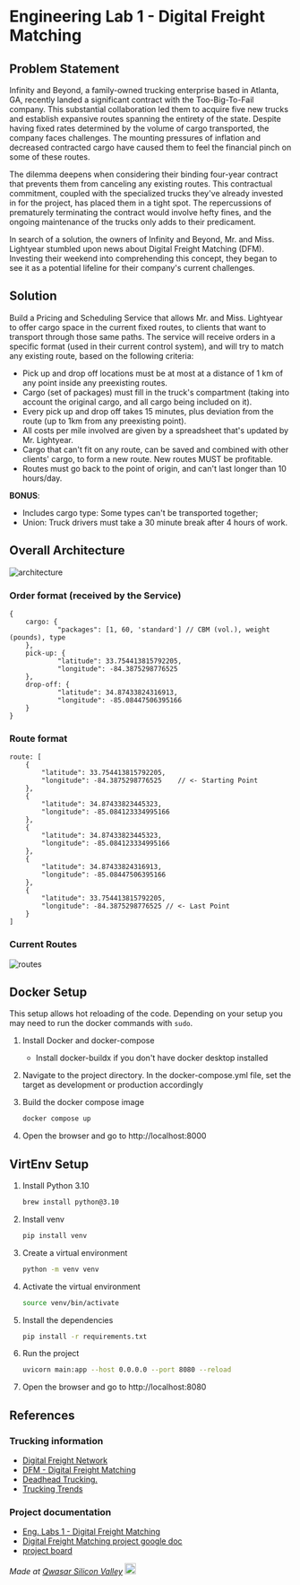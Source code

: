 # Engineering Lab 1 - Digital Freight Matching

## Problem Statement
<p>Infinity and Beyond, a family-owned trucking enterprise based in Atlanta, GA, recently landed a significant contract with the Too-Big-To-Fail company. This substantial collaboration led them to acquire five new trucks and establish expansive routes spanning the entirety of the state. Despite having fixed rates determined by the volume of cargo transported, the company faces challenges. The mounting pressures of inflation and decreased contracted cargo have caused them to feel the financial pinch on some of these routes.</p>
<p>The dilemma deepens when considering their binding four-year contract that prevents them from canceling any existing routes. This contractual commitment, coupled with the specialized trucks they've already invested in for the project, has placed them in a tight spot. The repercussions of prematurely terminating the contract would involve hefty fines, and the ongoing maintenance of the trucks only adds to their predicament.</p>
<p>In search of a solution, the owners of Infinity and Beyond, Mr. and Miss. Lightyear stumbled upon news about Digital Freight Matching (DFM). Investing their weekend into comprehending this concept, they began to see it as a potential lifeline for their company's current challenges.</p>

## Solution

<p>Build a Pricing and Scheduling Service that allows Mr. and Miss. Lightyear to offer cargo space in the current fixed routes, to clients that want to transport through those same paths. The service will receive orders in a specific format (used in their current control system), and will try to match any existing route, based on the following criteria:</p>

- Pick up and drop off locations must be at most  at a distance of 1 km of any point inside any preexisting routes.
- Cargo (set of packages) must fill in the truck's compartment (taking into account the original cargo, and all cargo being included on it).
- Every pick up and drop off takes 15 minutes, plus deviation from the route (up to 1km from any preexisting point).
- All costs per mile involved are given by a spreadsheet that's updated by Mr. Lightyear.
- Cargo that can't fit on any route, can be saved and combined with other clients' cargo, to form a new route. New routes MUST be profitable.
- Routes must go back to the point of origin, and can't last longer than 10 hours/day.

**BONUS**:
- Includes cargo type: Some types can't be transported together;
- Union: Truck drivers must take a 30 minute break after 4 hours of work.

## Overall Architecture

![architecture](/assets/architecture.png)

### Order format (received by the Service)

```	
{
	cargo: {
		    "packages": [1, 60, 'standard'] // CBM (vol.), weight (pounds), type
    },
	pick-up: {
		    "latitude": 33.754413815792205, 
		    "longitude": -84.3875298776525
    },
    drop-off: {
		    "latitude": 34.87433824316913, 
		    "longitude": -85.08447506395166
    }
}
```

### Route format

```
route: [
	{
        "latitude": 33.754413815792205, 
		"longitude": -84.3875298776525    // <- Starting Point
    },
    {
	    "latitude": 34.87433823445323, 
		"longitude": -85.084123334995166
    },
    {
	    "latitude": 34.87433823445323, 
		"longitude": -85.084123334995166
    },
    {
	    "latitude": 34.87433824316913, 
		"longitude": -85.08447506395166
    },
	{
        "latitude": 33.754413815792205, 
		"longitude": -84.3875298776525 // <- Last Point
    }
]
```

### Current Routes

![routes](/assets/existing_routes.png)

## Docker Setup

This setup allows hot reloading of the code.
Depending on your setup you may need to run the docker commands with `sudo`.

1. Install Docker and docker-compose
	- Install docker-buildx if you don't have docker desktop installed

2. Navigate to the project directory. In the docker-compose.yml file, set the target as development or production accordingly

3. Build the docker compose image

	```sh
	docker compose up
	```

4. Open the browser and go to http://localhost:8000

## VirtEnv Setup

1. Install Python 3.10

	```sh
	brew install python@3.10
	```

1. Install venv

	```sh
	pip install venv
	```

1. Create a virtual environment

	```sh
	python -m venv venv
	```

1. Activate the virtual environment

	```sh
	source venv/bin/activate
	```

1. Install the dependencies

	```sh
	pip install -r requirements.txt
	```

1. Run the project

	```sh
	uvicorn main:app --host 0.0.0.0 --port 8080 --reload
	```

1. Open the browser and go to http://localhost:8080

## References

### Trucking information

- <a href="https://convoy.com/digital-freight-network/">Digital Freight Network</a>
- <a href="https://www.freightcourse.com/digital-freight-matching/">DFM - Digital Freight Matching</a>
- <a href="https://www.inboundlogistics.com/articles/deadhead-trucking/#:~:text=Deadhead%20trucking%20is%20when%20a,and%20how%20to%20minimize%20it">Deadhead Trucking.</a>
- <a href="https://www.truckinfo.net/research/trucking-statistics">Trucking Trends</a>

### Project documentation

- [Eng. Labs 1 - Digital Freight Matching](https://docs.google.com/spreadsheets/d/1cSc2ZNoU0yKbgvMdWE2HC2mP214_PApjAlzfwvX_KUs/edit#gid=0)
- [Digital Freight Matching project google doc](https://docs.google.com/document/d/1mUVKYH44ZExaQzY1FqbnZCXabasc_k3vlqs3n3qKqg4/edit?pli=1#heading=h.8g5sf6ejx8q6)
- [project board](https://github.com/users/bwilhelm42/projects/1/views/1)

<span><i>Made at <a href='https://qwasar.io'>Qwasar Silicon Valley</a></i></span> <span><img alt='Qwasar Silicon Valley Logo' src='https://storage.googleapis.com/qwasar-public/qwasar-logo_50x50.png' width='20px'></span>
